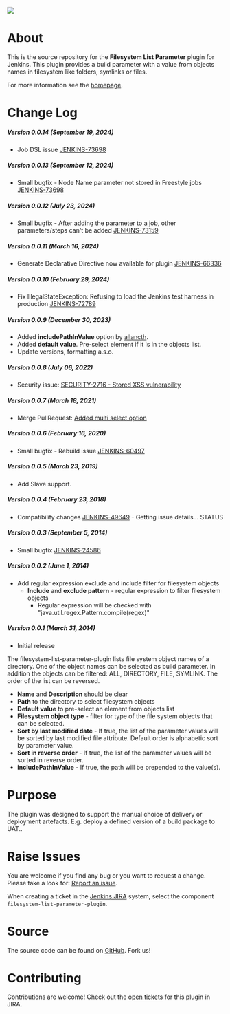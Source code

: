 [![][ButlerImage]][homepage] 

# About

This is the source repository for the **Filesystem List Parameter** plugin for Jenkins.
This plugin provides a build parameter with a value from objects names in filesystem like folders, symlinks or files.

For more information see the [homepage].


# Change Log

##### Version 0.0.14 (September 19, 2024)

-   Job DSL issue [JENKINS-73698](https://issues.jenkins.io/browse/JENKINS-73698)

##### Version 0.0.13 (September 12, 2024)

-   Small bugfix - Node Name parameter not stored in Freestyle jobs [JENKINS-73698](https://issues.jenkins.io/browse/JENKINS-73698)

##### Version 0.0.12 (July 23, 2024)

-   Small bugfix - After adding the parameter to a job, other parameters/steps can't be added [JENKINS-73159](https://issues.jenkins.io/browse/JENKINS-73159)

##### Version 0.0.11 (March 16, 2024)

-   Generate Declarative Directive now available for plugin [JENKINS-66336](https://issues.jenkins.io/browse/JENKINS-66336)

##### Version 0.0.10 (February 29, 2024)

-   Fix IllegalStateException: Refusing to load the Jenkins test harness in production [JENKINS-72789](https://issues.jenkins.io/browse/JENKINS-72789)

##### Version 0.0.9 (December 30, 2023)

-   Added **includePathInValue** option by [allancth](https://github.com/jenkinsci/filesystem-list-parameter-plugin/commits?author=allancth).
-   Added **default value**. Pre-select element if it is in the objects list.
-   Update versions, formatting a.s.o.

##### Version 0.0.8 (July 06, 2022)

-   Security issue:
    [SECURITY-2716 - Stored XSS vulnerability](https://www.jenkins.io/security/advisory/2022-06-22/#SECURITY-2784)

##### Version 0.0.7 (March 18, 2021)

-   Merge PullRequest:
    [Added multi select option](https://github.com/jenkinsci/filesystem-list-parameter-plugin/pull/5)

##### Version 0.0.6 (February 16, 2020)

-   Small bugfix - Rebuild issue
    [JENKINS-60497](https://issues.jenkins-ci.org/browse/JENKINS-60497)

##### Version 0.0.5 (March 23, 2019)

-   Add Slave support.  

##### Version 0.0.4 (February 23, 2018)

-   Compatibility changes [JENKINS-49649](https://issues.jenkins-ci.org/browse/JENKINS-49649) -
    Getting issue details... STATUS

##### Version 0.0.3 (September 5, 2014)

-   Small bugfix
    [JENKINS-24586](https://issues.jenkins-ci.org/browse/JENKINS-24586)

##### Version 0.0.2 (June 1, 2014)

-   Add regular expression exclude and include filter for filesystem objects  
    -   **Include** and **exclude pattern** - regular expression to
        filter filesystem objects
        -   Regular expression will be checked with
            "java.util.regex.Pattern.compile(regex)"

##### Version 0.0.1 (March 31, 2014)

-   Initial release

The filesystem-list-parameter-plugin lists file system object names of a
directory. One of the object names can be selected as build parameter.
In addition the objects can be filtered: ALL, DIRECTORY, FILE, SYMLINK.
The order of the list can be reversed.

-   **Name** and **Description** should be clear
-   **Path** to the directory to select filesystem objects
-   **Default value** to pre-select an element from objects list
-   **Filesystem object type** - filter for type of the file system
    objects that can be selected.
-   **Sort by last modified date** - If true, the list of the parameter
    values will be sorted by last modified file attribute. Default order
    is alphabetic sort by parameter value.
-   **Sort in reverse order** - If true, the list of the parameter
    values will be sorted in reverse order.
-   **includePathInValue** - If true, the path will be prepended to the 
    value(s).


# Purpose

The plugin was designed to support the manual choice of delivery or deployment artefacts. E.g. deploy a defined version of a build package to UAT.. 
 

# Raise Issues

You are welcome if you find any bug or you want to request a change. Please take a look for:
[Report an issue](https://wiki.jenkins.io/display/JENKINS/How+to+report+an+issue).

When creating a ticket in the [Jenkins JIRA](https://issues.jenkins-ci.org/)
system, select the component `filesystem-list-parameter-plugin`.

# Source
The source code can be found on
[GitHub](https://github.com/jenkinsci/filesystem-list-parameter-plugin). Fork us!

# Contributing

Contributions are welcome! Check out the
[open tickets](https://issues.jenkins-ci.org/browse/JENKINS-56125?jql=project%20%3D%20JENKINS%20AND%20status%20in%20(Open%2C%20Reopened)%20AND%20component%20%3D%20filesystem-list-parameter-plugin)
for this plugin in JIRA.


[ButlerImage]: https://jenkins.io/sites/default/files/jenkins_logo.png
[homepage]: https://plugins.jenkins.io/filesystem-list-parameter-plugin

